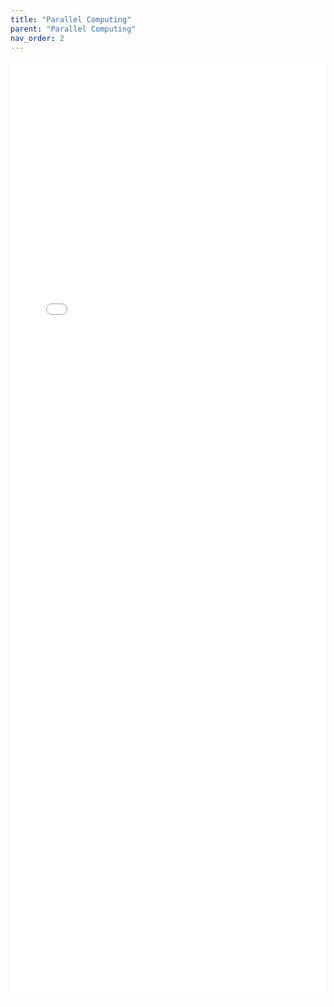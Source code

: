 ```yaml
---
title: "Parallel Computing"
parent: "Parallel Computing"
nav_order: 2
---
```


<iframe 
  src="{{ site.baseurl }}/assets/replication_materials/class_3/code/Parallel_R.html"
  width="100%" height = "1500px"
  style="border:none; overflow:auto;">
</iframe>
